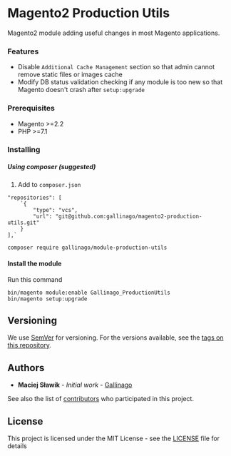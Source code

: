 # Magento2 Production Utils

Magento2 module adding useful changes in most Magento applications.

### Features

* Disable ``Additional Cache Management`` section so that admin cannot
remove static files or images cache
* Modify DB status validation checking if any module is too new so that
Magento doesn't crash after ``setup:upgrade``

### Prerequisites

* Magento >=2.2
* PHP >=7.1

### Installing

##### Using composer (suggested)

1. Add to ``composer.json``
```
"repositories": [
    `{
        "type": "vcs",
        "url": "git@github.com:gallinago/magento2-production-utils.git"
    }
],`
```

```
composer require gallinago/module-production-utils
```

#### Install the module

Run this command
```
bin/magento module:enable Gallinago_ProductionUtils
bin/magento setup:upgrade
```

## Versioning

We use [SemVer](http://semver.org/) for versioning. For the versions available, see the [tags on this repository](https://github.com/gallinago/magento2-production-utils/tags). 

## Authors

* **Maciej Sławik** - *Initial work* - [Gallinago](https://github.com/gallinago)

See also the list of [contributors](https://github.com/gallinago/magento2-production-utils/contributors) who participated in this project.

## License

This project is licensed under the MIT License - see the [LICENSE](LICENSE) file for details

